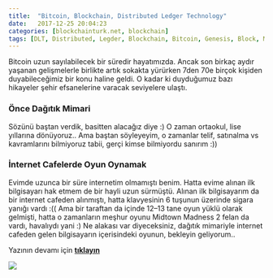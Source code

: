 ```yaml
---
title:  "Bitcoin, Blockchain, Distributed Ledger Technology"
date:   2017-12-25 20:04:23
categories: [blockchainturk.net, blockchain]
tags: [DLT, Distributed, Legder, Blockchain, Bitcoin, Genesis, Block, Mehmet Cem Yücel, Mehmet, Cem, Yucel, Yücel, Satoshi, blockchainturk, blockchainturk.net, hyperledger]
---
```

Bitcoin uzun sayılabilecek bir süredir hayatımızda. Ancak son birkaç aydır yaşanan gelişmelerle birlikte artık sokakta yürürken 7den 70e birçok kişiden duyabileceğimiz bir konu haline geldi. O kadar ki duyduğumuz bazı hikayeler şehir efsanelerine varacak seviyelere ulaştı.

### Önce Dağıtık Mimari

Sözünü baştan verdik, basitten alacağız diye :) O zaman ortaokul, lise yıllarına dönüyoruz.. Ama baştan söyleyeyim, o zamanlar telif, satınalma vs kavramlarını bilmiyoruz tabii, gerçi kimse bilmiyordu sanırım :))

### İnternet Cafelerde Oyun Oynamak

Evimde uzunca bir süre internetim olmamıştı benim. Hatta evime alınan ilk bilgisayarı hak etmem de bir hayli uzun sürmüştü. Alınan ilk bilgisayarım da bir internet cafeden alınmıştı, hatta klavyesinin 6 tuşunun üzerinde sigara yanığı vardı :(( Ama bir taraftan da içinde 12–13 tane oyun yüklü olarak gelmişti, hatta o zamanların meşhur oyunu Midtown Madness 2 felan da vardı, havalıydı yani :) Ne alakası var diyeceksiniz, dağıtık mimariyle internet cafeden gelen bilgisayarın içerisindeki oyunun, bekleyin geliyorum..

Yazının devamı için [**tıklayın**](https://medium.com/blockchainturk/bitcoin-blockchain-distributed-ledger-technology-c2e394adaa1a)
  
![](https://cdn-images-1.medium.com/max/400/1*JBV7VVSxXvoZ97b0-FAMFA.png)
